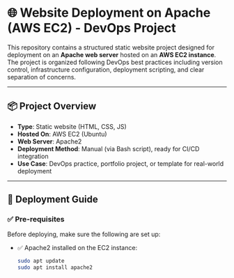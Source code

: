 # 🌐 Website Deployment on Apache (AWS EC2) - DevOps Project

This repository contains a structured static website project designed for deployment on an **Apache web server** hosted on an **AWS EC2 instance**. The project is organized following DevOps best practices including version control, infrastructure configuration, deployment scripting, and clear separation of concerns.

---

## 📦 Project Overview

- **Type**: Static website (HTML, CSS, JS)
- **Hosted On**: AWS EC2 (Ubuntu)
- **Web Server**: Apache2
- **Deployment Method**: Manual (via Bash script), ready for CI/CD integration
- **Use Case**: DevOps practice, portfolio project, or template for real-world deployment

---

## 🚀 Deployment Guide

### ✅ Pre-requisites

Before deploying, make sure the following are set up:

- ✅ Apache2 installed on the EC2 instance:
  ```bash
  sudo apt update
  sudo apt install apache2
